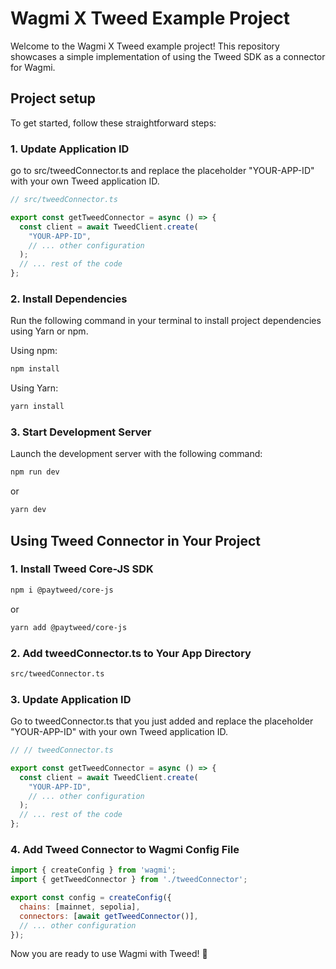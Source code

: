 # Wagmi X Tweed Example Project

Welcome to the Wagmi X Tweed example project! This repository showcases a simple implementation of using the Tweed SDK as a connector for Wagmi.

## Project setup

To get started, follow these straightforward steps:

### 1. Update Application ID
go to src/tweedConnector.ts and replace the placeholder "YOUR-APP-ID" with your own Tweed application ID.


```javascript
// src/tweedConnector.ts

export const getTweedConnector = async () => {
  const client = await TweedClient.create(
    "YOUR-APP-ID",
    // ... other configuration
  );
  // ... rest of the code
};
```
### 2. Install Dependencies

Run the following command in your terminal to install project dependencies using Yarn or npm.


Using npm:
```bash
npm install
```

Using Yarn:
```bash
yarn install

```
### 3. Start Development Server
Launch the development server with the following command:


```bash
npm run dev
```
or
```bash
yarn dev

```

## Using Tweed Connector in Your Project


### 1. Install Tweed Core-JS SDK


```bash
npm i @paytweed/core-js
```
or
```bash
yarn add @paytweed/core-js

```
### 2. Add tweedConnector.ts to Your App Directory


```bash
src/tweedConnector.ts
```

### 3. Update Application ID
Go to tweedConnector.ts that you just added and replace the placeholder "YOUR-APP-ID" with your own Tweed application ID.

```javascript
// // tweedConnector.ts

export const getTweedConnector = async () => {
  const client = await TweedClient.create(
    "YOUR-APP-ID",
    // ... other configuration
  );
  // ... rest of the code
};

```
### 4. Add Tweed Connector to Wagmi Config File

```javascript
import { createConfig } from 'wagmi';
import { getTweedConnector } from './tweedConnector';

export const config = createConfig({
  chains: [mainnet, sepolia],
  connectors: [await getTweedConnector()],
  // ... other configuration
});
  ```
  
Now you are ready to use Wagmi with Tweed! 🚀

